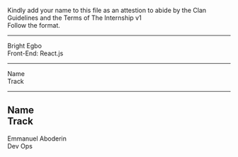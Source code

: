Kindly add your name to this file as an attestion to abide by the Clan Guidelines and the Terms of The Internship v1
<br/> Follow the format.<br/>
___
Bright Egbo <br/>
Front-End: React.js
___
Name <br/>
Track
___
Name <br/>
Track
---
Emmanuel Aboderin </br>
Dev Ops
